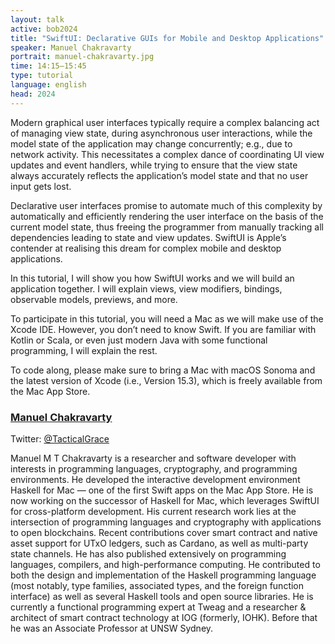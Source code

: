 ```yaml
---
layout: talk
active: bob2024
title: "SwiftUI: Declarative GUIs for Mobile and Desktop Applications"
speaker: Manuel Chakravarty
portrait: manuel-chakravarty.jpg
time: 14:15–15:45
type: tutorial
language: english
head: 2024
---
```


Modern graphical user interfaces typically require a complex balancing
act of managing view state, during asynchronous user interactions,
while the model state of the application may change concurrently;
e.g., due to network activity. This necessitates a complex dance of
coordinating UI view updates and event handlers, while trying to
ensure that the view state always accurately reflects the
application’s model state and that no user input gets lost.

Declarative user interfaces promise to automate much of this
complexity by automatically and efficiently rendering the user
interface on the basis of the current model state, thus freeing the
programmer from manually tracking all dependencies leading to state
and view updates. SwiftUI is Apple’s contender at realising this dream
for complex mobile and desktop applications.

In this tutorial, I will show you how SwiftUI works and we will build
an application together. I will explain views, view modifiers,
bindings, observable models, previews, and more.

To participate in this tutorial, you will need a Mac as we will make
use of the Xcode IDE. However, you don’t need to know Swift. If you
are familiar with Kotlin or Scala, or even just modern Java with some
functional programming, I will explain the rest.

 To code along, please make sure to bring a Mac with macOS Sonoma and
 the latest version of Xcode (i.e., Version 15.3), which is freely
 available from the Mac App Store.





### [Manuel Chakravarty](https://JustTesting.org/)

Twitter: [@TacticalGrace](https://twitter.com/TacticalGrace)

Manuel M T Chakravarty is a researcher and software developer with
interests in programming languages, cryptography, and programming
environments. He developed the interactive development environment
Haskell for Mac — one of the first Swift apps on the Mac App Store. He
is now working on the successor of Haskell for Mac, which leverages
SwiftUI for cross-platform development. His current research work lies
at the intersection of programming languages and cryptography with
applications to open blockchains. Recent contributions cover smart
contract and native asset support for UTxO ledgers, such as Cardano,
as well as multi-party state channels. He has also published
extensively on programming languages, compilers, and high-performance
computing. He contributed to both the design and implementation of the
Haskell programming language (most notably, type families, associated
types, and the foreign function interface) as well as several Haskell
tools and open source libraries. He is currently a functional
programming expert at Tweag and a researcher & architect of smart
contract technology at IOG (formerly, IOHK). Before that he was an
Associate Professor at UNSW Sydney.
